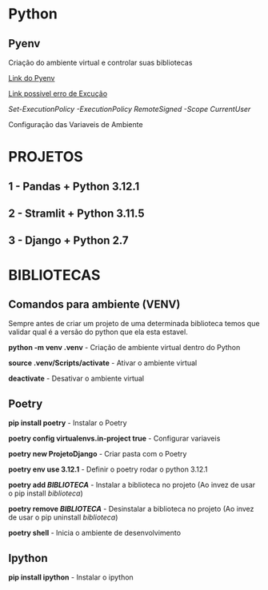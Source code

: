 # Python

## Pyenv

Criação do ambiente virtual e controlar suas bibliotecas

[Link do Pyenv](https://github.com/pyenv-win/pyenv-win/blob/master/README.md)

[Link possivel erro de Excução](https://pt.stackoverflow.com/questions/220078/o-que-significa-o-erro-execu%C3%A7%C3%A3o-de-scripts-foi-desabilitada-neste-sistema)

*Set-ExecutionPolicy -ExecutionPolicy RemoteSigned -Scope CurrentUser*

Configuração das Variaveis de Ambiente


# PROJETOS

## 1 - Pandas + Python 3.12.1

## 2 - Stramlit + Python 3.11.5

## 3 - Django + Python 2.7


# BIBLIOTECAS

## Comandos para ambiente (VENV)

Sempre antes de criar um projeto de uma determinada biblioteca temos que validar qual é a versão do python que ela esta estavel. 

**python -m venv .venv** - Criação de ambiente virtual dentro do Python

**source .venv/Scripts/activate** - Ativar o ambiente virtual

**deactivate** - Desativar o ambiente virtual

## Poetry 

**pip install poetry** - Instalar o Poetry 

**poetry config virtualenvs.in-project true** - Configurar variaveis

**poetry new ProjetoDjango** - Criar pasta com o Poetry

**poetry env use 3.12.1** - Definir o poetry rodar o python 3.12.1

**poetry add *BIBLIOTECA*** - Instalar a biblioteca no projeto (Ao invez de usar o pip install *biblioteca*)

**poetry remove *BIBLIOTECA*** - Desinstalar a biblioteca no projeto (Ao invez de usar o pip uninstall *biblioteca*)


**poetry shell** - Inicia o ambiente de desenvolvimento


## Ipython

**pip install ipython** - Instalar o ipython
